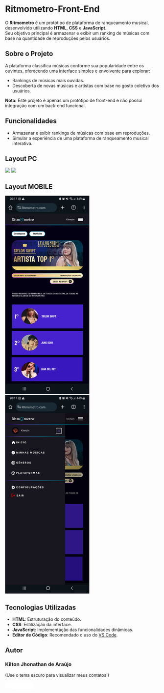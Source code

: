# Ritmometro-Front-End

O **Ritmometro** é um protótipo de plataforma de ranqueamento musical, desenvolvido utilizando **HTML**, **CSS** e **JavaScript**.  
Seu objetivo principal é armazenar e exibir um ranking de músicas com base na quantidade de reproduções pelos usuários.  

## Sobre o Projeto

A plataforma classifica músicas conforme sua popularidade entre os ouvintes, oferecendo uma interface simples e envolvente para explorar:  
- Rankings de músicas mais ouvidas.  
- Descoberta de novas músicas e artistas com base no gosto coletivo dos usuários.  

**Nota:** Este projeto é apenas um protótipo de front-end e não possui integração com um back-end funcional.  

## Funcionalidades

- Armazenar e exibir rankings de músicas com base em reproduções.  
- Simular a experiência de uma plataforma de ranqueamento musical interativa.  


## Layout PC

<div >
  <img width=49% src="src/assets/Ritmometro%20v1.1%20-%20In%C3%ADcio.jpg">
  <img align=top width=49% src="src/assets/Header_%20G%C3%AAneros.jpg">
</div>

## Layout MOBILE
![Imagem da home do projeto (Mobile).](src/assets/Ritmometro%20(celular%20menu%20aberto).jpg)
![Imagem da home com o menu aberto (Mobile).](src/assets/Ritmometro%20(celular%20menu%20aberto)%20(1).jpg)


## Tecnologias Utilizadas

- **HTML**: Estruturação do conteúdo.  
- **CSS**: Estilização da interface.  
- **JavaScript**: Implementação das funcionalidades dinâmicas.  
- **Editor de Código**: Recomendado o uso do [VS Code](https://code.visualstudio.com/).  

## Autor

### Kilton Jhonathan de Araújo  
(Use o tema escuro para visualizar meus contatos!)

<a href="mailto:kilton.araujo@gmail.com" target="_blank"><img align="left" alt="Kilton J | Email" height="20px" src="https://github.com/KiltonAraujo/KiltonAraujo/raw/main/src/logos_google-gmail.png" /></a>
<a href="https://www.linkedin.com/in/kilton-araújo-7022902bb/" target="_blank"><img align="left" alt="Kilton J | LinkedIn" width="22px" src="https://github.com/KiltonAraujo/KiltonAraujo/raw/main/src/mdi_linkedin.png" /></a>
<a href="https://dribbble.com/KiltonAraujo" target="_blank"><img align="left" alt="Kilton J | Dribbble" width="22px" src="https://github.com/KiltonAraujo/KiltonAraujo/raw/main/src/icon-dribbble.png" /></a>
<a href="https://www.instagram.com/kinnzin/" target="_blank"><img align="left" alt="Kilton J | Instagram" width="22px" src="https://github.com/KiltonAraujo/KiltonAraujo/raw/main/src/mdi_instagram.png" /></a>
